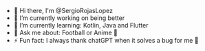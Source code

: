 - 👋 Hi there, I'm @SergioRojasLopez 
- 🔭 I’m currently working on being better
- 🌱 I’m currently learning: Kotlin, Java and Flutter
- 💬 Ask me about: Football or Anime 🌸
- ⚡ Fun fact: I always thank chatGPT when it solves a bug for me 🤖




